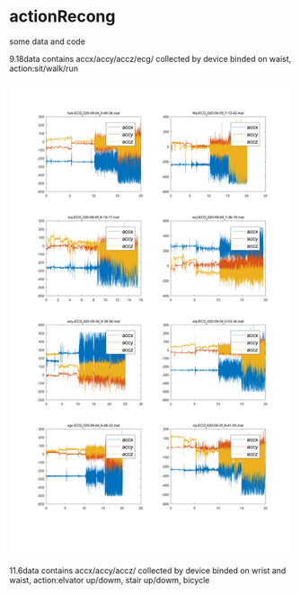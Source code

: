 # actionRecong
some data and code

9.18data contains accx/accy/accz/ecg/ collected by device binded on waist, action:sit/walk/run

![avatar](9.18/untitled.jpg)

11.6data contains accx/accy/accz/ collected by device binded on wrist and waist, action:elvator up/dowm, stair up/dowm, bicycle
